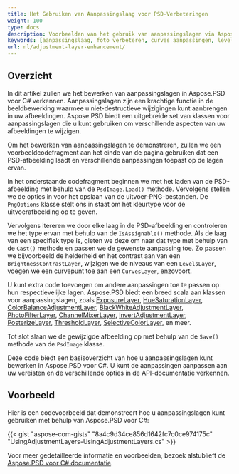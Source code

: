```yaml
---
title: Het Gebruiken van Aanpassingslaag voor PSD-Verbeteringen
weight: 100
type: docs
description: Voorbeelden van het gebruik van aanpassingslagen via Aspose.PSD voor C#
keywords: [aanpassingslaag, foto verbeteren, curves aanpassingen, levels verbetering, omkeren, foto filter, psd api, C#, csharp, codevoorbeeld]
url: nl/adjustment-layer-enhancement/
---
```


## Overzicht

In dit artikel zullen we het bewerken van aanpassingslagen in Aspose.PSD voor C# verkennen. Aanpassingslagen zijn een krachtige functie in de beeldbewerking waarmee u niet-destructieve wijzigingen kunt aanbrengen in uw afbeeldingen. Aspose.PSD biedt een uitgebreide set van klassen voor aanpassingslagen die u kunt gebruiken om verschillende aspecten van uw afbeeldingen te wijzigen.

Om het bewerken van aanpassingslagen te demonstreren, zullen we een voorbeeldcodefragment aan het einde van de pagina gebruiken dat een PSD-afbeelding laadt en verschillende aanpassingen toepast op de lagen ervan.

In het onderstaande codefragment beginnen we met het laden van de PSD-afbeelding met behulp van de `PsdImage.Load()` methode. Vervolgens stellen we de opties in voor het opslaan van de uitvoer-PNG-bestanden. De `PngOptions` klasse stelt ons in staat om het kleurtype voor de uitvoerafbeelding op te geven.

Vervolgens itereren we door elke laag in de PSD-afbeelding en controleren we het type ervan met behulp van de `IsAssignable()` methode. Als de laag van een specifiek type is, gieten we deze om naar dat type met behulp van de `Cast()` methode en passen we de gewenste aanpassing toe. Zo passen we bijvoorbeeld de helderheid en het contrast aan van een `BrightnessContrastLayer`, wijzigen we de niveaus van een `LevelsLayer`, voegen we een curvepunt toe aan een `CurvesLayer`, enzovoort.

U kunt extra code toevoegen om andere aanpassingen toe te passen op hun respectievelijke lagen. Aspose.PSD biedt een breed scala aan klassen voor aanpassingslagen, zoals [ExposureLayer](https://reference.aspose.com/psd/net/aspose.psd.fileformats.psd.layers.adjustmentlayers/exposurelayer), [HueSaturationLayer](https://reference.aspose.com/psd/net/aspose.psd.fileformats.psd.layers.adjustmentlayers/huesaturationlayer), [ColorBalanceAdjustmentLayer](https://reference.aspose.com/psd/net/aspose.psd.fileformats.psd.layers.adjustmentlayers/colorbalanceadjustmentlayer), [BlackWhiteAdjustmentLayer](https://reference.aspose.com/psd/net/aspose.psd.fileformats.psd.layers.adjustmentlayers/blackwhiteadjustmentlayer), [PhotoFilterLayer](https://reference.aspose.com/psd/net/aspose.psd.fileformats.psd.layers.adjustmentlayers/photofilterlayer), [ChannelMixerLayer](https://reference.aspose.com/psd/net/aspose.psd.fileformats.psd.layers.adjustmentlayers/channelmixerlayer), [InvertAdjustmentLayer](https://reference.aspose.com/psd/net/aspose.psd.fileformats.psd.layers.adjustmentlayers/invertadjustmentlayer), [PosterizeLayer](https://reference.aspose.com/psd/net/aspose.psd.fileformats.psd.layers.adjustmentlayers/posterizelayer), [ThresholdLayer](https://reference.aspose.com/psd/net/aspose.psd.fileformats.psd.layers.adjustmentlayers/thresholdlayer), [SelectiveColorLayer](https://reference.aspose.com/psd/net/aspose.psd.fileformats.psd.layers.adjustmentlayers/selectivecolorlayer), en meer.

Tot slot slaan we de gewijzigde afbeelding op met behulp van de `Save()` methode van de `PsdImage` klasse.

Deze code biedt een basisoverzicht van hoe u aanpassingslagen kunt bewerken in Aspose.PSD voor C#. U kunt de aanpassingen aanpassen aan uw vereisten en de verschillende opties in de API-documentatie verkennen.

## Voorbeeld

Hier is een codevoorbeeld dat demonstreert hoe u aanpassingslagen kunt gebruiken met behulp van Aspose.PSD voor C#:

{{< gist "aspose-com-gists" "8a4c9d34ce856d1642fc7c0ce974175c" "UsingAdjustmentLayers-UsingAdjustmentLayers.cs" >}}

Voor meer gedetailleerde informatie en voorbeelden, bezoek alstublieft de [Aspose.PSD voor C# documentatie](https://docs.aspose.com/psd/net/).

